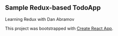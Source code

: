 ## Sample Redux-based TodoApp

Learning Redux with Dan Abramov

This project was bootstrapped with [Create React App](https://github.com/facebookincubator/create-react-app).